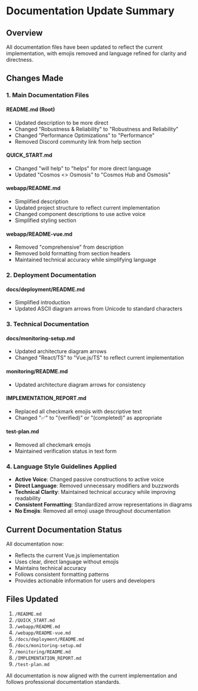 # Documentation Update Summary

## Overview
All documentation files have been updated to reflect the current implementation, with emojis removed and language refined for clarity and directness.

## Changes Made

### 1. Main Documentation Files

#### README.md (Root)
- Updated description to be more direct
- Changed "Robustness & Reliability" to "Robustness and Reliability"
- Changed "Performance Optimizations" to "Performance"
- Removed Discord community link from help section

#### QUICK_START.md
- Changed "will help" to "helps" for more direct language
- Updated "Cosmos <> Osmosis" to "Cosmos Hub and Osmosis"

#### webapp/README.md
- Simplified description
- Updated project structure to reflect current implementation
- Changed component descriptions to use active voice
- Simplified styling section

#### webapp/README-vue.md
- Removed "comprehensive" from description
- Removed bold formatting from section headers
- Maintained technical accuracy while simplifying language

### 2. Deployment Documentation

#### docs/deployment/README.md
- Simplified introduction
- Updated ASCII diagram arrows from Unicode to standard characters

### 3. Technical Documentation

#### docs/monitoring-setup.md
- Updated architecture diagram arrows
- Changed "React/TS" to "Vue.js/TS" to reflect current implementation

#### monitoring/README.md
- Updated architecture diagram arrows for consistency

#### IMPLEMENTATION_REPORT.md
- Replaced all checkmark emojis with descriptive text
- Changed "✅" to "(verified)" or "(completed)" as appropriate

#### test-plan.md
- Removed all checkmark emojis
- Maintained verification status in text form

### 4. Language Style Guidelines Applied

- **Active Voice**: Changed passive constructions to active voice
- **Direct Language**: Removed unnecessary modifiers and buzzwords
- **Technical Clarity**: Maintained technical accuracy while improving readability
- **Consistent Formatting**: Standardized arrow representations in diagrams
- **No Emojis**: Removed all emoji usage throughout documentation

## Current Documentation Status

All documentation now:
- Reflects the current Vue.js implementation
- Uses clear, direct language without emojis
- Maintains technical accuracy
- Follows consistent formatting patterns
- Provides actionable information for users and developers

## Files Updated

1. `/README.md`
2. `/QUICK_START.md`
3. `/webapp/README.md`
4. `/webapp/README-vue.md`
5. `/docs/deployment/README.md`
6. `/docs/monitoring-setup.md`
7. `/monitoring/README.md`
8. `/IMPLEMENTATION_REPORT.md`
9. `/test-plan.md`

All documentation is now aligned with the current implementation and follows professional documentation standards.